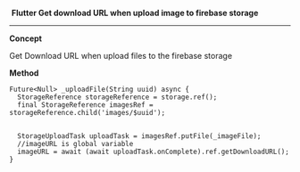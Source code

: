 ​					**Flutter Get download URL when upload image to firebase storage**

------

**Concept**

Get Download URL when upload files to the firebase storage 

**Method**

```
Future<Null> _uploadFile(String uuid) async {
  StorageReference storageReference = storage.ref();
  final StorageReference imagesRef = storageReference.child('images/$uuid');


  StorageUploadTask uploadTask = imagesRef.putFile(_imageFile);
  //imageURL is global variable
  imageURL = await (await uploadTask.onComplete).ref.getDownloadURL();
}
```

